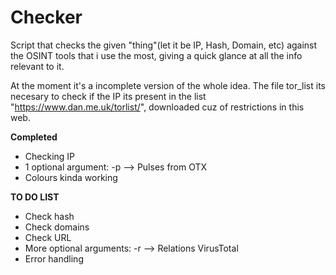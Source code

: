 # Checker
Script that checks the given "thing"(let it be IP, Hash, Domain, etc) against the OSINT tools that i use the most, giving a quick glance at all the info relevant to it.

At the moment it's a incomplete version of the whole idea. The file tor_list its necesary to check if the IP its present in the list "https://www.dan.me.uk/torlist/", downloaded cuz of restrictions in this web.

<strong> Completed </strong>
- Checking IP
- 1 optional argument:
  -p --> Pulses from OTX
- Colours kinda working

<strong> TO DO LIST </strong>
- Check hash
- Check domains
- Check URL
- More optional arguments:
  -r --> Relations VirusTotal
- Error handling

